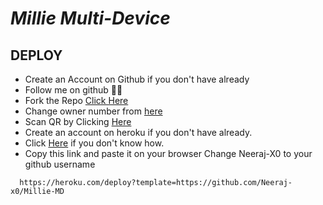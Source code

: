 
# *Millie Multi-Device*


<div align="left">

  
## DEPLOY
- Create an Account on Github if you don't have already
- Follow me on github 🥲😉
- Fork the Repo [Click Here](https://github.com/Neeraj-x0/Millie-MD/fork)
- Change owner number from [here](https://github.com/Neeraj-x0/Millie-MD/blob/main/config.js#L22)
- Scan QR by Clicking [Here](https://millie-qr.up.railway.app/)
- Create an account on heroku if you don't have already.
- Click [Here](https://youtu.be/5yP-awzckYg) if you don't know how.
- Copy this link and paste it on your browser Change Neeraj-X0 to your github username <br>
```
  https://heroku.com/deploy?template=https://github.com/Neeraj-x0/Millie-MD
```  


</div>

  


